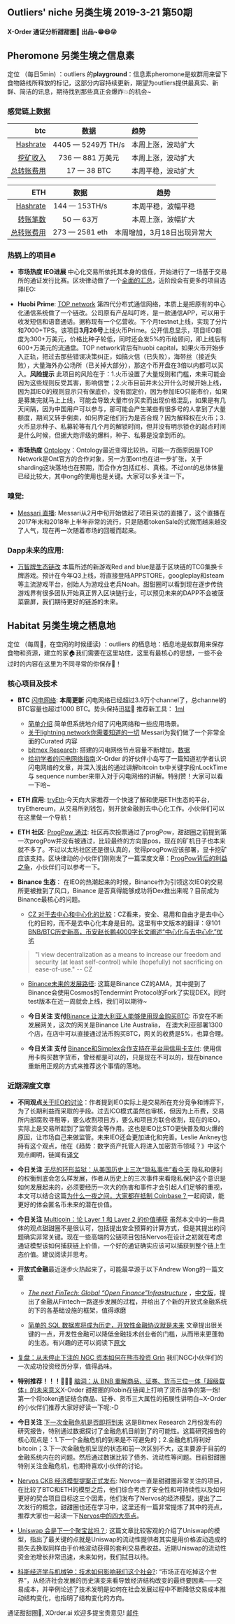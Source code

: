 

## Outliers' niche 另类生境 2019-3-21 第50期

#### X-Order 通证分析甜甜圈🍩 出品~😁😆😝 


## Pheromone 另类生境之信息素
定位 （每日5min)  ：outliers 的**playground**：信息素pheromone是蚁群用来留下食物路线所释放的标记，这部分内容持续更新，期望为outliers提供最真实、新鲜、简洁的讯息，期待找到那些真正会爆炸💥的机会~

### 感觉链上数据 

| btc | 数据 | 趋势|
|---:|:--:|:--|
| [Hashrate](https://www.blockchain.com/charts/hash-rate)| 4405 — 5249万 TH/s| 本周上涨，波动扩大|
| [挖矿收入](https://www.blockchain.com/charts/miners-revenue) | 736 — 881 万美元 | 本周上涨，波动扩大|
| [总转账费用](https://www.blockchain.com/charts/transaction-fees) | 17 — 38 BTC | 本周平稳，波动扩大|



|ETH | 数据 | 趋势|
|--:|:--:|:--:|
|[Hashrate](https://etherscan.io/chart/hashrate)| 144 — 153TH/s| 本周平稳，波幅平稳|
|[转账笔数](https://etherscan.io/chart/tx)|50 — 63万|本周上涨，波幅扩大|
|[总转账费用](https://etherscan.io/chart/transactionfee)| 273 — 2581 eth| 本周增加，3月18日出现异常大 |



### 热锅上的项目🔥

- **市场热度 IEO进展** 中心化交易所依托其本身的信任，开始进行了一场基于交易所的通证发行比赛。区块律动做了一个[全面的汇总](https://www.theblockbeats.com/ieo)，近阶段会有更多的项目选择IEO:

- **Huobi Prime**: [TOP network](https://www.topnetwork.org/) 第四代分布式通信网络，本质上是把原有的中心化通信系统做了一个链改。公司原有产品叫叮咚，是一款通信APP，可以用于收发短信和语音通话。据称现有一个亿营收。下个月testnet上线，实现了分片和7000+TPS。该项目**3月26号**上线火币Prime。公开信息显示，项目IEO额度为300+万美元，价格比种子轮低，同时还会发5%的币给顾问，即上线后有600+万美元的流通盘。TOP network背后有huobi capital，如果火币开始步入正轨，把过去那些错误决策纠正，如搞火信（已失败），海带丝（接近失败），大量海外办公场所（已关掉大部分），那这个币开盘在3倍以内都可以买入。**风险提示** 此项目的风险在于：1.火币设置了大量规则和门槛，未来可能会因为这些规则反受其害，影响信誉；2.火币目前并未公开什么时候开始上线，因为其IEO的规则显示只有保底价，没有固定价，因为参加IEO只能市价，如果是募集完就马上上线，可能会导致大量市价买卖而出现价格混乱，如果是有几天间隔，因为中国用户可以参与，那可能会产生某些有很多号的人拿到了大量额度，期间又转手倒卖，如何界定他们行为是否合规？因为解释权在火币；3.火币显示种子、私募轮等有几个月的解锁时间，但并没有明示锁仓的起点时间是什么时候，但据大炮评级的爆料，种子、私募是没拿到币的。

- **市场热度** [Ontology](http://ont.io/)：Ontology最近变得比较热，可能一方面原因是TOP Network是Ont官方的合作对象，另一方面ont也在进一步扩张，关于sharding这块落地也在预期，而合作方包括红杉、真格。不过ont的总体体量已经比较大，其中ong的使用也是关键。大家可以多关注一下。



### 嗅觉: 
- [Messari 直播](https://www.pscp.tv/w/1ynJOOygwoAJR): Messari从2月中旬开始做起了项目采访的直播了，这个直播在2017年末和2018年上半年非常的流行，只是随着tokenSale的式微而越来越没了人气，现在再一次随着市场的回暖而起来。



### Dapp未来的应用: 


- [万智牌生态链改](https://mp.weixin.qq.com/s/c8_ASZf95VO5CaF2pnY6Nw) 本篇所述的新游戏Red and blue是基于区块链的TCG集换卡牌游戏。预计在今年Q3上线，将直接登陆APPSTORE，googleplay和steam等主流游戏平台，创始人为游戏业老兵Noah。甜甜圈可以看到现在逐步传统游戏界有很多团队开始真正界入区块链行业，可以预见未来的DAPP不会被菠菜霸屏，我们期待更好的链游的未来。


## Habitat 另类生境之栖息地
定位 （每周🍵，在空闲的时候细读) ：outliers 的栖息地：栖息地是蚁群用来保存食物和资源，建立的家🏠我们需要在这里站住，这里有最核心的思想，一些不会过时的内容在这里为不同寻常的你保存🌲！

### 核心项目及技术

- **BTC** [闪电网络](https://1ml.com/statistics): **本周更新** 闪电网络已经超过3.9万个channel了，总channel的BTC容量也超过1000 BTC。势头保持迅猛🌹 推荐新工具： [1ml](https://1ml.com/)
	- [简单介绍](https://medium.com/coinmonks/intro-to-lightning-network-apps-lapps-b548c96ec13f) 简单但系统地介绍了闪电网络和一些应用场景。
	- [关于lightning network你需要知道的一切](https://messari.io/resource/lightning-network) Messari为我们做了一个非常全面的Curated 内容
	- [bitmex Research](https://blog.bitmex.com/research/): 搭建的闪电网络节点容量不断增加，[数据](https://1ml.com/node/0395033b252c6f40e3756984162d68174e2bd8060a129c0d3462a9370471c6d28f/history)
	- [给初学者的闪电网络指南](https://www.chainnews.com/articles/219134762084.htm):X-Order 的好伙伴小岛写了一篇知道初学者认识闪电网络的文章，并深入浅出的通过讲解bitcoin tx中关键字段nLockTime 与 sequence number来带入对于闪电网络的讲解。特别赞！大家可以看一下哈~

- **ETH 应用**: [tryEth](https://tryethereum.today/):今天向大家推荐一个快速了解和使用ETH生态的平台，tryEthereum，从交易所到钱包，到开放金融到去中心化工作。小伙伴们可以在这里做一个导航！
- **ETH 社区**: [ProgPow 通过](https://www.etherchain.org/charts/progpow): 社区再次投票通过了progPow，甜甜圈之前提到第一次progPow并没有被通过，比较最终的方向是pos，现在的矿机日子也本来就不多了。不过以太坊社区还是很认真的，觉得progPow应该部署，显卡挖矿应该支持。区块律动的小伙伴们刚刚发了一篇深度文章：[ProgPow背后的利益之争](https://www.chainnews.com/articles/287914796819.htm)，小伙伴们可以参考一下。


- **Binance 生态**：
在IEO的热潮起来的时候，Binance作为引领这次IEO的交易所更被推到了风口，Binance 是否真得能够成功将Dex推出来呢？目前成为Binance最核心的问题。
	- [CZ 对于去中心和中心化的比较](https://www.binance.com/en/blog/301982828007075840/CZ-on-Centralization-Vs-Decentralization)：CZ看来，安全、易用和自由才是去中心化的目的，而不是去中心化本身是目的。这里有中文版本的翻译：@101 [BNB/BTC历史新高，币安赵长鹏4000字长文阐述“中心化与去中心化”优劣](https://mp.weixin.qq.com/s/2zChiAzIlVUCtjxETbzy9g)

	>  "I view decentralization as a means to increase our freedom and security (at least self-control) while (hopefully) not sacrificing on ease-of-use." -- CZ

	- [Binance未来的发展路径](https://www.binance.com/en/blog/300213018722623488/): 这篇是Binance CZ的AMA，其中提到了Binance会使用Cosmos的Tendermint Protocol的Fork了实现DEX。同时test版本在近一周就会上线，我们可以期待~ 
	
	- **今日关注 支付**[Binance 让澳大利亚人能够使用现金购买BTC](https://www.coindesk.com/binance-launches-bitcoin-buying-at-over-1300-australian-stores?hootPostID=5de355f31eb095b3d5b3329b6160960b): 币安在不断发展网关，这次的网关是Binance Lite Australia， 在澳大利亚部署1300个店，在店中可以直接通过法币购买BTC，网关的收费是5%，也算合理。
	- **今日关注 支付** [Binance和Simplex合作支持在平台用信用卡支付](https://www.binance.com/en/blog/297658163885826048/Binance-Enables-Credit-Card-Payments-Through-Simplex-Partnership-Furthering-Crypto-Adoption-Worldwide): 使用信用卡购买数字货币，曾经都是可以的，只是现在不可以的，现在binance重新用正规的方式来推荐这个事情的落地。
	


### 近期深度文章

- **不同观点**[关于IEO的讨论](https://www.zhihu.com/question/315710808/answer/625541314)：作者提到IEO实际上是交易所在充分竞争和博弈下，为了长期利益而采取的手段。过去ICO模式虽然也审核，但因为上币费，交易所内部腐败寻租等，要么收割项目方，要么和项目方联合收割，现在的IEO，实际上是交易所起到了监管资金等作用。这也是IEO比STO更快普及和火爆的原因，让市场自己来做监管。未来IEO还会更加进化和完善。Leslie Ankney也持有这个观点，他在《趋势：数字资产托管人将进入加密货币领域？》中这个观点阐明，链闻有[译文](https://www.chainnews.com/articles/417353054214.htm)

- **今日关注** [无尽的环形监狱：从美国历史上三次“隐私事件”看今天](https://mp.weixin.qq.com/s?__biz=MzA4MzE1MzQ3MA==&mid=2450141630&idx=1&sn=04b1190a715668324b1a41585d0eae57&chksm=880456efbf73dff982fcc3631006f059e14820295a801db049ffba50eb46283a2c4e2d61e95b&xtrack=1&scene=0&subscene=131&clicktime=1553125331&ascene=7&devicetype=android-28&version=2700033b&nettype=WIFI&abtest_cookie=BAABAAoACwASABMABQAjlx4AVpkeAL2ZHgDZmR4A3JkeAAAA&lang=zh_CN&pass_ticket=ZJ8%2BACVlhGuqcv84a1JUUwXbgwIn9nhqGli7hGhBdR6%2FdDtsDgzbGMnH4jbB1GHB&wx_header=1) 隐私和便利的权衡到底会怎么样发展，作者从历史上的三次事件来看隐私保护这个意识是如何发展起来的，必须要经历一次大的伤害和事件才会引起人们足够的重视，本文可以结合这篇[为什么一夜之间，大家都在抵制 Coinbase？](https://www.chainnews.com/articles/960779358506.htm)一起阅读，能更好的体会匿名币未来的潜在价值。

- **今日关注** [Multicoin：论 Layer 1 和 Layer 2 的价值捕获](https://mp.weixin.qq.com/s?__biz=MzI1Mzk4ODIwOA==&mid=2247487923&idx=1&sn=a29b36984ebac7a719399e356f494720&chksm=e9cd4dacdebac4babc402a84ebb2aa56423c1815071b310285b9e2e1e37f51328ecffb009198&xtrack=1&scene=0&subscene=131&clicktime=1553126858&ascene=7&devicetype=android-28&version=2700033b&nettype=cmnet&abtest_cookie=BAABAAoACwASABMABQAjlx4AVpkeAL2ZHgDZmR4A3JkeAAAA&lang=zh_CN&pass_ticket=ZJ8%2BACVlhGuqcv84a1JUUwXbgwIn9nhqGli7hGhBdR6%2FdDtsDgzbGMnH4jbB1GHB&wx_header=1) 虽然本文中的一些具体的观点甜甜圈不是很认可，包括提出安全预算的计算方式，但是其提出的问题确实非常关键。现在一些高端的公链项目包括Nervos在设计之初就在考虑通证模型该如何捕获链上价值，一个好的通证确实应该可以捕获到整个链上生态价值。建议阅读并思考。

- **开放式金融**最近逐步火热起来了，可能最早源于以下Andrew Wong的一篇文章

  - [*The next FinTech: Global “Open Finance”Infrastructure*](https://medium.com/macro-narratives-in-blockchain/the-next-fintech-global-open-finance-infrastructure-90ac093a411b?sk=4b93ab31d65bbfbb15dfe448d64c8d27) ，[中文版](https://www.chainnews.com/articles/999172600249.htm)，提出了金融从Fintech一路逐步发展的过程，并给出了个新的开放式金融系统的下的各基础设施的框架，值得琢磨

  - [简单的 SQL 数据库将成为历史，开放性金融协议就是未来](https://www.chainnews.com/articles/397016215262.htm)  文章提出很关键的一点，开发性金融可以降低金融技术创业者的门槛，从而带来更蓬勃的生态。有兴趣的还可以阅读下[原文](https://medium.com/balance-io/why-open-source-finance-will-win-a1f3a61544c2)
- [复盘：从未停止下注的 NGC 资本如何在熊市投资 Grin](https://www.chainnews.com/articles/688983667457.htm) 我们NGC小伙伴们的一次成功投资经历分享，值得品味。
- **特别推荐！！！🌹🌹🌹** [脑洞：从 BNB 重解商品、证券、货币三位一体「超级载体」的未来意义](https://www.chainnews.com/articles/942975463413.htm)X-Order 甜甜圈的Robin在链闻上打响了货币战争的第一炮! 第一个将token通证结合商品、证券、货币三大属性的拓展性讲明白~X-Order的小伙伴们推荐大家好好读一下呢:-D
- **今日关注** [下一次金融危机是否即将到来](https://blog.bitmex.com/anatomy-of-the-next-global-financial-crisis/) 这是Bitmex Research 2月份发布的研究报告，特别通过数据探讨了金融危机目前到了的可能性。这篇研究报告的核心观点是：1.下一个金融危机的到来是不可避免的；2.金融危机将利好bitcoin；3.下一次金融危机呈现的状态和前一次区别不大，这主要源于目前的金融系统内在的问题。然后通过数据比较了债务、流动性等问题。目前甜甜圈特别关注金融危机，也期待喜欢小伙伴的讨论。 
- [Nervos CKB 经济模型提案正式发布](https://mp.weixin.qq.com/s/W6hKe7T2BG20HMgiaANHIA): Nervos一直是甜甜圈非常关注的项目，在比较了BTC和ETH的模型之后，他们综合考虑了安全性和可持续性以及如何更好的契合项目目标这三个因素，他们发布了Nervos的经济模型，提出了二次发行的概念，甜甜圈也还在学习中，这里还有一篇非常提炼了其中的亮点，推荐大家也一起读一下[Nervos中的四大亮点](https://www.chainnews.com/articles/904538149019.htm?from=timeline&isappinstalled=0)。
- [Uniswap 会是下一个聚宝盆吗？](https://mp.weixin.qq.com/s/OSeruDzBvw6XTR9NBEHdaA): 这篇文章比较客观的介绍了Uniswap的模型，指出了最关键的点就是Uniswap的流动性提供者其实是用价格波动造成的损失去换取同样由于价格波动获得的套利交易费收益。近期Uniswap的流动性资金池增长非常迅速，未来如何，我们拭目以待。
- [科斯经济学与机械钟：技术如何影响我们这个社会?](https://mp.weixin.qq.com/s/tGmrNSlKYCfV8R3MOd_x_w): “市场正在吃掉这个世界”，从经济社会发展的历史演变来看导致经济结构改变的最终要因素——交易成本，并举例论述了技术发明是如何在社会发展过程中不断降低交易成本推动结构变化，也指明了结构变化的方向。








通证甜甜圈🍩, XOrder.ai 欢迎多提宝贵意见! [邮件](qchen@xorder.ai)
